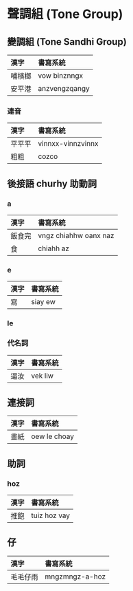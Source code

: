 # 聲調組 (Tone Group)

## 變調組 (Tone Sandhi Group)

| 漢字 | 書寫系統 |
| :--- | :--- |
| 哺檳榔 | vow binznngx |
| 安平港 | anzvengzqangy |

### 連音

| 漢字 | 書寫系統 |
| :--- | :--- |
| 平平平 | vinnxx-vinnzvinnx |
| 粗粗 | cozco |

## 後接語 churhy 助動詞

### a

| 漢字 | 書寫系統 |
| :--- | :--- |
| 飯食完 | vngz chiahhw oanx naz |
| 食 | chiahh az |

### e

| 漢字 | 書寫系統 |
| :--- | :--- |
| 寫 | siay ew |

### le

### 代名詞

| 漢字 | 書寫系統 |
| :--- | :--- |
| 逼汝 | vek liw |

## 連接詞

| 漢字 | 書寫系統 |
| :--- | :--- |
| 畫紙 | oew le choay |

## 助詞

### hoz

| 漢字 | 書寫系統 |
| :--- | :--- |
| 推飽 | tuiz hoz vay |

## 仔

| 漢字 | 書寫系統 |
| :--- | :--- |
| 毛毛仔雨 | mngzmngz-a-hoz |

